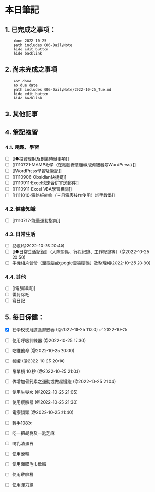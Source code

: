 
# 本日筆記

## 1. 已完成之事項：
```tasks
	done 2022-10-25
	path includes 006-DailyNote
	hide edit button 
	hide backlink
```

## 2. 尚未完成之事項
```tasks
	not done
	no due date
	path includes 006-DailyNote/2022-10-25_Tue.md
	hide edit button 
	hide backlink
```

## 3. 其他記事

## 4. 筆記複習
### 4.1. 興趣、學習
- [ ] [[●投資理財及創業待辦事項]]
- [ ] [[1110721-MAMP教學（在電腦安裝離線版伺服器及WordPress）]]
- [ ] [[WordPress學習及筆記]]
- [ ] [[1110906-Obsidian快捷鍵]]
- [ ] [[1110911-Excel快速合併寄送郵件]]
- [ ] [[1110911-Excel VBA學習相關]]
- [ ] [[1111010-電路板維修（三用電表操作使用）新手教學]]

### 4.2. 健康知識
- [ ] [[1110717-能量運動指南]]

### 4.3. 日常生活
- [ ] 記帳(@2022-10-25 20:40)
- [ ] [[●日常生活紀錄]]（人際關係、行程紀錄、工作紀錄等）(@2022-10-25 20:50)
- [ ] 手機相片備份（至電腦或google雲端硬碟）及整理(@2022-10-25 20:30)

### 4.4. 其他
- [ ] [[電腦知識]]
- [ ] 雷射除毛
- [ ] 寫日記

## 5. 每日保健：
- [x] 在學校使用膝蓋熱敷器 (@2022-10-25 11:00) ✅ 2022-10-25
- [ ] 使用呼吸訓練器 (@2022-10-25 17:30)
- [ ] 吃維他命 (@2022-10-25 20:00)
- [ ] 拔罐 (@2022-10-25 20:10)
- [ ] 吊單槓 10 秒 (@2022-10-25 21:03)
- [ ] 做增加骨鈣素之運動或做超慢跑 (@2022-10-25 21:04)
- [ ] 使用生髮水 (@2022-10-25 21:05)
- [ ] 使用瘦臉器 (@2022-10-25 21:30)
- [ ] 電療額頭 (@2022-10-25 21:40)
- [ ] 轉手108次
- [ ] 吃一把胡桃及一匙芝麻
- [ ] 喝乳清蛋白
- [ ] 使用滾輪
- [ ] 使用面膜毛巾敷臉
- [ ] 使用敷臉機
- [ ] 使用彈力繩


